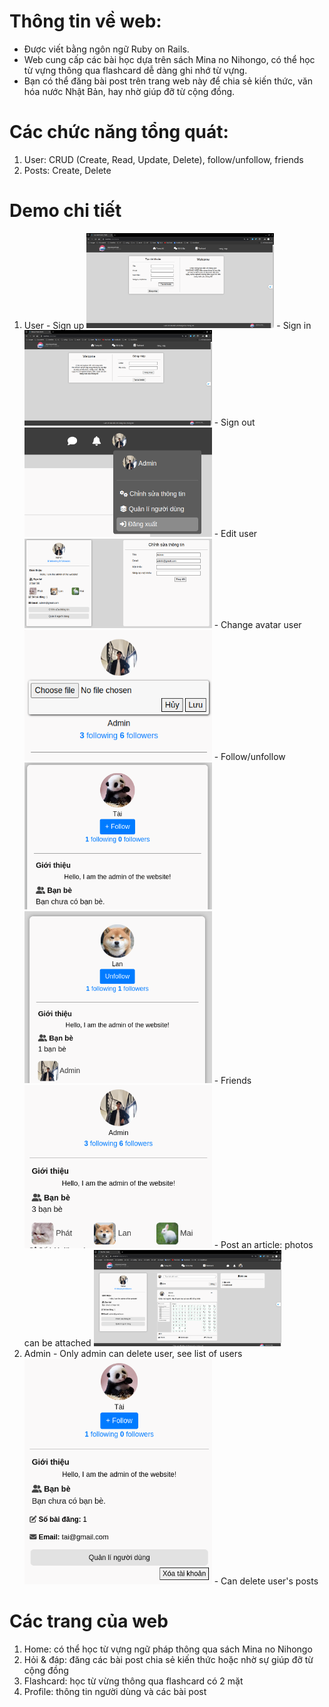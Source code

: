 # Thông tin về web:
  - Được viết bằng ngôn ngữ Ruby on Rails.
  - Web cung cấp các bài học dựa trên sách Mina no Nihongo, có thể học từ vựng thông qua flashcard dễ dàng ghi nhớ từ vựng.
  - Bạn có thể đăng bài post trên trang web này để chia sẻ kiến thức, văn hóa nước Nhật Bản, hay nhờ giúp đỡ từ cộng đồng.
  
# Các chức năng tổng quát:
  1. User: CRUD (Create, Read, Update, Delete), follow/unfollow, friends
  2. Posts: Create, Delete

# Demo chi tiết
  1. User
    - Sign up
       <img src="https://github.com/sun-dev-it/Web_Ruby_Rails-Learn_Math/blob/main/app/assets/images/web_introduction/sign_up.png" alt="test" width="300">
    - Sign in
       <img src="https://github.com/sun-dev-it/Web_Ruby_Rails-Learn_Math/blob/main/app/assets/images/web_introduction/sign_in.png" alt="test" width="300">
    - Sign out
       <img src="https://github.com/sun-dev-it/Web_Ruby_Rails-Learn_Math/blob/main/app/assets/images/web_introduction/sign_out.png" alt="test" width="300">
    - Edit user
       <img src="https://github.com/sun-dev-it/Web_Ruby_Rails-Learn_Math/blob/main/app/assets/images/web_introduction/edit_user.png" alt="test" width="300">
    - Change avatar user
       <img src="https://github.com/sun-dev-it/Web_Ruby_Rails-Learn_Math/blob/main/app/assets/images/web_introduction/change_avt.png" alt="test" width="300">
    - Follow/unfollow
       <img src="https://github.com/sun-dev-it/Web_Ruby_Rails-Learn_Math/blob/main/app/assets/images/web_introduction/follow.png" alt="test" width="300"> <img src="https://github.com/sun-dev-it/Web_Ruby_Rails-Learn_Math/blob/main/app/assets/images/web_introduction/unfolow.png" alt="test" width="300">
    - Friends
       <img src="https://github.com/sun-dev-it/Web_Ruby_Rails-Learn_Math/blob/main/app/assets/images/web_introduction/friends.png" alt="test" width="300">
    - Post an article: photos can be attached
       <img src="https://github.com/sun-dev-it/Web_Ruby_Rails-Learn_Math/blob/main/app/assets/images/web_introduction/profile.png" alt="test" width="300">
  3. Admin 
    - Only admin can delete user, see list of users
       <img src="https://github.com/sun-dev-it/Web_Ruby_Rails-Learn_Math/blob/main/app/assets/images/web_introduction/delete_user.png" alt="test" width="300">
    - Can delete user's posts

# Các trang của web
  1. Home: có thể học từ vựng ngữ pháp thông qua sách Mina no Nihongo
  2. Hỏi & đáp: đăng các bài post chia sẻ kiến thức hoặc nhờ sự giúp đỡ từ cộng đồng
  3. Flashcard: học từ vừng thông qua flashcard có 2 mặt
  4. Profile: thông tin người dùng và các bài post